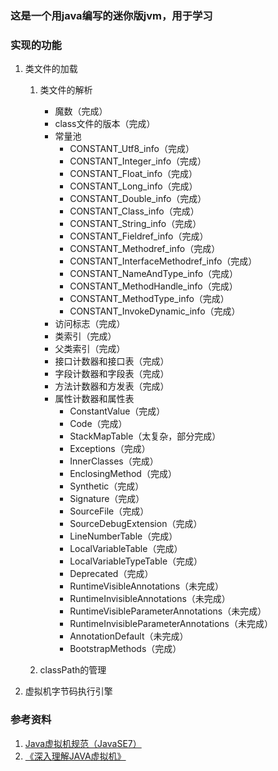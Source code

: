 ### 这是一个用java编写的迷你版jvm，用于学习
### 实现的功能
1. 类文件的加载
    1. 类文件的解析
        - 魔数（完成）
        - class文件的版本（完成）
        - 常量池
            - CONSTANT_Utf8_info（完成）
            - CONSTANT_Integer_info（完成）
            - CONSTANT_Float_info（完成）
            - CONSTANT_Long_info（完成）
            - CONSTANT_Double_info（完成）
            - CONSTANT_Class_info（完成）
            - CONSTANT_String_info（完成）
            - CONSTANT_Fieldref_info（完成）
            - CONSTANT_Methodref_info（完成）
            - CONSTANT_InterfaceMethodref_info（完成）
            - CONSTANT_NameAndType_info（完成）
            - CONSTANT_MethodHandle_info（完成）
            - CONSTANT_MethodType_info（完成）
            - CONSTANT_InvokeDynamic_info（完成）
        - 访问标志（完成）
        - 类索引（完成）
        - 父类索引（完成）
        - 接口计数器和接口表（完成）
        - 字段计数器和字段表（完成）
        - 方法计数器和方发表（完成）
        - 属性计数器和属性表
            - ConstantValue（完成）
            - Code（完成）
            - StackMapTable（太复杂，部分完成）
            - Exceptions（完成）
            - InnerClasses（完成）
            - EnclosingMethod（完成）
            - Synthetic（完成）
            - Signature（完成）
            - SourceFile（完成）
            - SourceDebugExtension（完成）
            - LineNumberTable（完成）
            - LocalVariableTable（完成）
            - LocalVariableTypeTable（完成）
            - Deprecated（完成）
            - RuntimeVisibleAnnotations（未完成）
            - RuntimeInvisibleAnnotations（未完成）
            - RuntimeVisibleParameterAnnotations（未完成）
            - RuntimeInvisibleParameterAnnotations（未完成）
            - AnnotationDefault（未完成）
            - BootstrapMethods（完成）
        
    2. classPath的管理
2. 虚拟机字节码执行引擎
### 参考资料
1. [Java虚拟机规范（JavaSE7）](https://files.cnblogs.com/files/zhuYears/Java%E8%99%9A%E6%8B%9F%E6%9C%BA%E8%A7%84%E8%8C%83%EF%BC%88JavaSE7%EF%BC%89.pdf)
2. [《深入理解JAVA虚拟机》](https://book.douban.com/subject/24722612/)